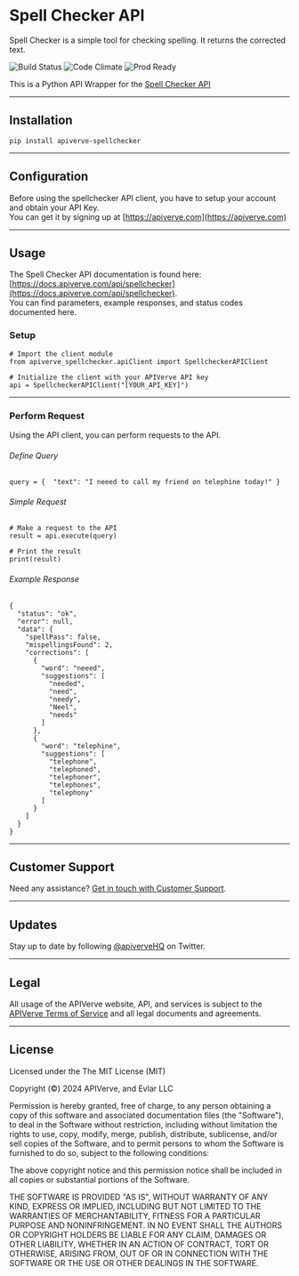 Spell Checker API
============

Spell Checker is a simple tool for checking spelling. It returns the corrected text.

![Build Status](https://img.shields.io/badge/build-passing-green)
![Code Climate](https://img.shields.io/badge/maintainability-B-purple)
![Prod Ready](https://img.shields.io/badge/production-ready-blue)

This is a Python API Wrapper for the [Spell Checker API](https://apiverve.com/marketplace/api/spellchecker)

---

## Installation
	pip install apiverve-spellchecker

---

## Configuration

Before using the spellchecker API client, you have to setup your account and obtain your API Key.  
You can get it by signing up at [https://apiverve.com](https://apiverve.com)

---

## Usage

The Spell Checker API documentation is found here: [https://docs.apiverve.com/api/spellchecker](https://docs.apiverve.com/api/spellchecker).  
You can find parameters, example responses, and status codes documented here.

### Setup

```
# Import the client module
from apiverve_spellchecker.apiClient import SpellcheckerAPIClient

# Initialize the client with your APIVerve API key
api = SpellcheckerAPIClient("[YOUR_API_KEY]")
```

---


### Perform Request
Using the API client, you can perform requests to the API.

###### Define Query

```
query = {  "text": "I neeed to call my friend on telephine today!" }
```

###### Simple Request

```
# Make a request to the API
result = api.execute(query)

# Print the result
print(result)
```

###### Example Response

```
{
  "status": "ok",
  "error": null,
  "data": {
    "spellPass": false,
    "mispellingsFound": 2,
    "corrections": [
      {
        "word": "neeed",
        "suggestions": [
          "needed",
          "need",
          "needy",
          "Neel",
          "needs"
        ]
      },
      {
        "word": "telephine",
        "suggestions": [
          "telephone",
          "telephoned",
          "telephoner",
          "telephones",
          "telephony"
        ]
      }
    ]
  }
}
```

---

## Customer Support

Need any assistance? [Get in touch with Customer Support](https://apiverve.com/contact).

---

## Updates
Stay up to date by following [@apiverveHQ](https://twitter.com/apiverveHQ) on Twitter.

---

## Legal

All usage of the APIVerve website, API, and services is subject to the [APIVerve Terms of Service](https://apiverve.com/terms) and all legal documents and agreements.

---

## License
Licensed under the The MIT License (MIT)

Copyright (&copy;) 2024 APIVerve, and Evlar LLC

Permission is hereby granted, free of charge, to any person obtaining a copy of this software and associated documentation files (the "Software"), to deal in the Software without restriction, including without limitation the rights to use, copy, modify, merge, publish, distribute, sublicense, and/or sell copies of the Software, and to permit persons to whom the Software is furnished to do so, subject to the following conditions:

The above copyright notice and this permission notice shall be included in all copies or substantial portions of the Software.

THE SOFTWARE IS PROVIDED "AS IS", WITHOUT WARRANTY OF ANY KIND, EXPRESS OR IMPLIED, INCLUDING BUT NOT LIMITED TO THE WARRANTIES OF MERCHANTABILITY, FITNESS FOR A PARTICULAR PURPOSE AND NONINFRINGEMENT. IN NO EVENT SHALL THE AUTHORS OR COPYRIGHT HOLDERS BE LIABLE FOR ANY CLAIM, DAMAGES OR OTHER LIABILITY, WHETHER IN AN ACTION OF CONTRACT, TORT OR OTHERWISE, ARISING FROM, OUT OF OR IN CONNECTION WITH THE SOFTWARE OR THE USE OR OTHER DEALINGS IN THE SOFTWARE.